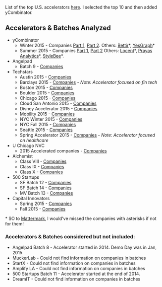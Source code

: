 List of the top U.S. accelerators [here](http://techcrunch.com/2015/03/17/these-are-the-top-20-us-accelerators/). I selected the top 10 and then added yCombinator.

## Accelerators & Batches Analyzed
* yCombinator
	* Winter 2015 - Companies [Part 1](http://techcrunch.com/2015/03/23/here-are-the-companies-that-presented-at-y-combinator-demo-day-day-1/), [Part 2](http://techcrunch.com/2015/03/24/y-combinator-demos/). Others: [Bettir](http://techcrunch.com/2014/12/08/bettir-wants-to-chat-with-you-about-your-blood-pressure/)\*, [YesGraph](http://techcrunch.com/2015/02/27/yc-backed-yesgraph-raises-a-million-to-build-a-better-referral-system-for-mobile-apps/)\*
	* Summer 2015 - Companies [Part 1](http://techcrunch.com/2015/08/18/hardware-demo-day/), [Part 2](http://techcrunch.com/2015/08/19/here-are-the-52-startups-that-launched-at-y-combinator-summer-2015-demo-day-2/) Others: [Locent](http://techcrunch.com/2015/07/31/yc-backed-locent-lets-businesses-sell-products-via-text-message/)\*, [Prayas Analytics](http://blog.ycombinator.com/prayas-analytics-yc-s15-powers-a-slash-b-testing-for-brick-and-mortar-stores)\*, [StyleBee](http://blog.ycombinator.com/stylebee-yc-s15-sends-beauty-and-grooming-services-to-you-anytime-anywhere)\*. 
* Angelpad
	* Batch 9 - [Companies](http://techcrunch.com/2015/11/11/angelpad-shows-off-13-new-startups-at-sf-demo-day/)
* Techstars
	* Austin 2015 - [Companies](http://www.techstars.com/content/blog/techstars-austin-demo-day-2015/)
	* Barclays 2015 - [Companies](http://www.barclaysaccelerator.com/#/companies/) - *Note: Accelerator focused on fin tech*
	* Boston 2015 - [Companies](http://www.techstars.com/content/blog/announcing-the-boston-class-of-2015/)
	* Boulder 2015 - [Companies](http://www.techstars.com/content/blog/announcing-the-2015-boulder-class/)
	* Chicago 2015 - [Companies](http://www.techstars.com/content/blog/introducing-the-10-companies-for-chicago-2015-class/)
	* Cloud San Antonio 2015 - [Companies](http://www.techstars.com/content/blog/techstars-cloud-2015-demo-day/)
	* Disney Accelerator 2015 - [Companies](http://disneyaccelerator.com/companies/)
	* Mobility 2015 - [Companies](http://www.techstars.com/content/blog/announcing-the-first-class-of-techstars-mobility-driven-by-detroit/)
	* NYC Winter 2015 - [Companies](http://www.techstars.com/content/blog/12-companies-for-winter-2015-session-in-nyc/)
	* NYC Fall 2015 - [Companies](http://www.techstars.com/content/blog/meet-14-new-techstars-companies-from-fall-2015-nyc-class/)
	* Seattle 2015 - [Companies](http://www.techstars.com/content/blog/meet-the-seattle-techstars-class-of-2015/)
	* Spring Accelerator 2015 - [Companies](http://sprintaccel.com/class-of-2015/) - *Note: Accelerator focused on healthcare*
* U Chicago NVC
	* 2015 Accelerated companies - [Companies](http://research.chicagobooth.edu/nvc/portfolio)
* Alchemist
	* Class VIII - [Companies](http://alchemistaccelerator.com/portfolio/)
	* Class IX - [Companies](http://alchemistaccelerator.com/portfolio/)
	* Class X - [Companies](http://alchemistaccelerator.com/portfolio/)
* 500 Startups
	* SF Batch 12 - [Companies](http://500.co/500-startups-announces-batch-12-in-san-francisco/)
	* SF Batch 14 - [Companies](http://500.co/500-startups-announces-batch-14-in-san-francisco/)
	* MV Batch 13 - [Companies](http://500.co/mountain-view-batch-13/)
* Capital Innovators
	* Spring 2015 - [Companies](http://capitalinnovators.com/blog/meet-spring-15-class/)
	* Fall 2015 - [Companies](http://eqstl.com/meet-the-5-new-startups-accepted-into-capital-innovators-fall-class/)

\* SO to [Mattermark](http://mattermark.com), I would've missed the companies with asterisks if not for them!

### Accelerators & Batches considered but not included:
* Angelpad Batch 8 - Accelerator started in 2014. Demo Day was in Jan, 2015
* MuckerLab - Could not find information on companies in batches
* StartX - Could not find information on companies in batches
* Amplify LA - Could not find information on companies in batches
* 500 Startups Batch 11 - Accelerator started at the end of 2014.
* DreamIT - Could not find information on companies in batches
